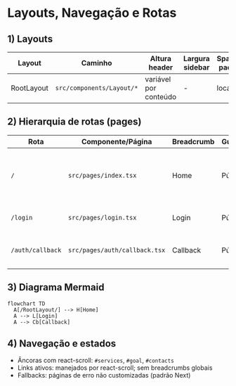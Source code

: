 # Layouts, Navegação e Rotas

## 1) Layouts
| Layout | Caminho | Altura header | Largura sidebar | Spacing padrão | Sombra/Radius | Z-Index | Observações |
|---|---|---|---|---|---|---|---|
| RootLayout | `src/components/Layout/*` | variável por conteúdo | - | locais | leves | 2 (Header) | Header fixo com shadow ao scroll |

## 2) Hierarquia de rotas (pages)
| Rota | Componente/Página | Breadcrumb | Guard/Proteção | Observações |
|---|---|---|---|---|
| `/` | `src/pages/index.tsx` | Home | Pública | Com Sections: Landing, OurGoal, Services, Contacts |
| `/login` | `src/pages/login.tsx` | Login | Pública | Redireciona para OIDC + PKCE |
| `/auth/callback` | `src/pages/auth/callback.tsx` | Callback | Pública | Troca code→token e redireciona `/` |

## 3) Diagrama Mermaid
```mermaid
flowchart TD
  A[/RootLayout/] --> H[Home]
  A --> L[Login]
  A --> Cb[Callback]
```

## 4) Navegação e estados
- Âncoras com react-scroll: `#services`, `#goal`, `#contacts`
- Links ativos: manejados por react-scroll; sem breadcrumbs globais
- Fallbacks: páginas de erro não customizadas (padrão Next)
